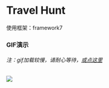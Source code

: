 # Travel Hunt
使用框架：framework7  
### GIF演示
###### 注：gif加载较慢，请耐心等待，[或点这里](/screenshot/travelHunt.gif)
<img src="/screenshot/travelHunt.gif">
